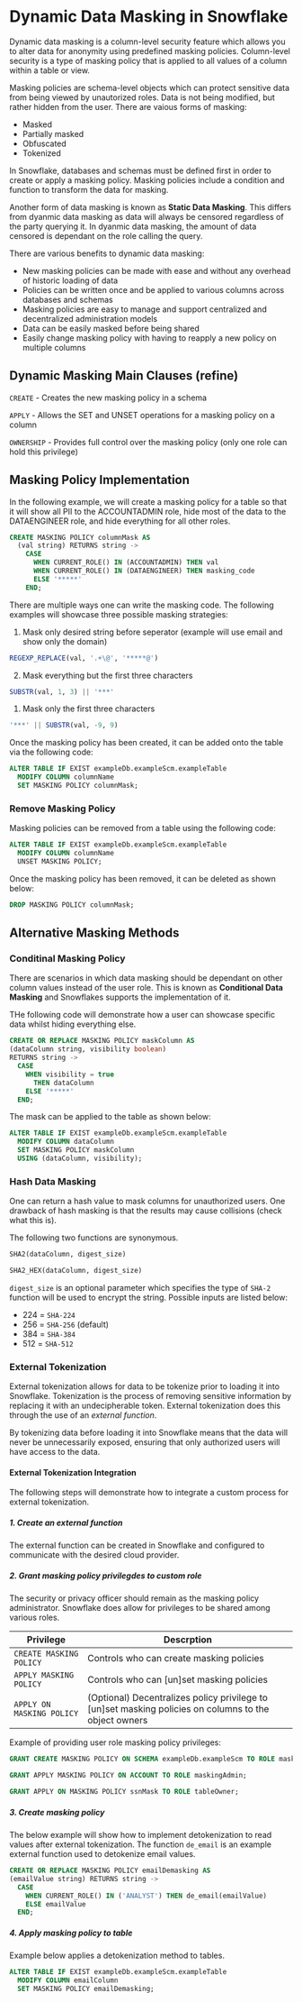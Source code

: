 # Dynamic Data Masking in Snowflake

Dynamic data masking is a column-level security feature which allows you to alter data for anonymity using predefined masking policies. Column-level security is a type of masking policy that is applied to all values of a column within a table or view.

Masking policies are schema-level objects which can protect sensitive data from being viewed by unautorized roles. Data is not being modified, but rather hidden from the user. There are vaious forms of masking:

- Masked
- Partially masked
- Obfuscated
- Tokenized

In Snowflake, databases and schemas must be defined first in order to create or apply a masking policy. Masking policies include a condition and function to transform the data for masking. 

Another form of data masking is known as **Static Data Masking**. This differs from dyanmic data masking as data will always be censored regardless of the party querying it. In dyanmic data masking, the amount of data censored is dependant on the role calling the query.

There are various benefits to dynamic data masking:

- New masking policies can be made with ease and without any overhead of historic loading of data
- Policies can be written once and be applied to various columns across databases and schemas
- Masking policies are easy to manage and support centralized and decentralized administration models
- Data can be easily masked before being shared
- Easily change masking policy with having to reapply a new policy on multiple columns

## Dynamic Masking Main Clauses (refine)

`CREATE` - Creates the new masking policy in a schema

`APPLY` - Allows the SET and UNSET operations for a masking policy on a column

`OWNERSHIP` - Provides full control over the masking policy (only one role can hold this privilege)

## Masking Policy Implementation

In the following example, we will create a masking policy for a table so that it will show all PII to the ACCOUNTADMIN role, hide most of the data to the DATAENGINEER role, and hide everything for all other roles.

``` sQL
CREATE MASKING POLICY columnMask AS
  (val string) RETURNS string ->
    CASE
      WHEN CURRENT_ROLE() IN (ACCOUNTADMIN) THEN val
      WHEN CURRENT_ROLE() IN (DATAENGINEER) THEN masking_code
      ELSE '*****' 
    END;
```

There are multiple ways one can write the masking code. The following examples will showcase three possible masking strategies:

1. Mask only desired string before seperator (example will use email and show only the domain)

```sql
REGEXP_REPLACE(val, '.+\@', '*****@')
```

2. Mask everything but the first three characters

```sql
SUBSTR(val, 1, 3) || '***'
```

1. Mask only the first three characters

```sql
'***' || SUBSTR(val, -9, 9)
```

Once the masking policy has been created, it can be added onto the table via the following code:

```sql
ALTER TABLE IF EXIST exampleDb.exampleScm.exampleTable 
  MODIFY COLUMN columnName
  SET MASKING POLICY columnMask;
```

### Remove Masking Policy

Masking policies can be removed from a table using the following code:

```sql
ALTER TABLE IF EXIST exampleDb.exampleScm.exampleTable 
  MODIFY COLUMN columnName
  UNSET MASKING POLICY;
```

Once the masking policy has been removed, it can be deleted as shown below:

```sql
DROP MASKING POLICY columnMask;
```

## Alternative Masking Methods

### Conditinal Masking Policy

There are scenarios in which data masking should be dependant on other column values instead of the user role. This is known as **Conditional Data Masking** and Snowflakes supports the implementation of it.

THe following code will demonstrate how a user can showcase specific data whilst hiding everything else.

```sql
CREATE OR REPLACE MASKING POLICY maskColumn AS 
(dataColumn string, visibility boolean)
RETURNS string ->
  CASE
    WHEN visibility = true
      THEN dataColumn
    ELSE '*****'
  END;
```

The mask can be applied to the table as shown below:

```sql
ALTER TABLE IF EXIST exampleDb.exampleScm.exampleTable
  MODIFY COLUMN dataColumn
  SET MASKING POLICY maskColumn
  USING (dataColumn, visibility);
```

### Hash Data Masking

One can return a hash value to mask columns for unauthorized users. One drawback of hash masking is that the results may cause collisions (check what this is). 

The following two functions are synonymous.

```sql
SHA2(dataColumn, digest_size)

SHA2_HEX(dataColumn, digest_size)
```

`digest_size` is an optional parameter which specifies the type of `SHA-2` function will be used to encrypt the string. Possible inputs are listed below:

- 224 = `SHA-224`
- 256 = `SHA-256` (default)
- 384 = `SHA-384`
- 512 = `SHA-512`

### External Tokenization

External tokenization allows for data to be tokenize prior to loading it into Snowflake. Tokenization is the process of removing sensitive information by replacing it with an undecipherable token. External tokenization does this through the use of an *external function*.

By tokenizing data before loading it into Snowflake means that the data will never be unnecessarily exposed, ensuring that only authorized users will have access to the data.

#### External Tokenization Integration

The following steps will demonstrate how to integrate a custom process for external tokenization.

##### 1. Create an external function

The external function can be created in Snowflake and configured to communicate with the desired cloud provider.

##### 2. Grant masking policy privilegdes to custom role

The security or privacy officer should remain as the masking policy administrator. Snowflake does allow for privileges to be shared among various roles.

Privilege | Descrption
--------- | --------
`CREATE MASKING POLICY` | Controls who can create masking policies
`APPLY MASKING POLICY`| Controls who can [un]set masking policies
`APPLY ON MASKING POLICY`| (Optional) Decentralizes policy privilege to [un]set masking policies on columns to the object owners

Example of providing user role masking policy privileges:

```sql
GRANT CREATE MASKING POLICY ON SCHEMA exampleDb.exampleScm TO ROLE maskingAdmin;

GRANT APPLY MASKING POLICY ON ACCOUNT TO ROLE maskingAdmin;

GRANT APPLY ON MASKING POLICY ssnMask TO ROLE tableOwner;
```

##### 3. Create masking policy

The below example will show how to implement detokenization to read values after external tokenization. The function `de_email` is an example external function used to detokenize email values.

```sql
CREATE OR REPLACE MASKING POLICY emailDemasking AS
(emailValue string) RETURNS string ->
  CASE
    WHEN CURRENT_ROLE() IN ('ANALYST') THEN de_email(emailValue)
    ELSE emailValue
  END;
```

##### 4. Apply masking policy to table

Example below applies a detokenization method to tables.

```sql
ALTER TABLE IF EXIST exampleDb.exampleScm.exampleTable
  MODIFY COLUMN emailColumn
  SET MASKING POLICY emailDemasking;

```

